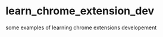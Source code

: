 learn_chrome_extension_dev
==========================

some examples of learning chrome extensions developement